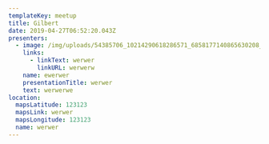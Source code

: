 ```yaml
---
templateKey: meetup
title: Gilbert
date: 2019-04-27T06:52:20.043Z
presenters:
  - image: /img/uploads/54385706_10214290618286571_6858177140865630208_n.jpg
    links:
      - linkText: werwer
        linkURL: werwerw
    name: ewerwer
    presentationTitle: werwer
    text: werwerwe
location:
  mapsLatitude: 123123
  mapsLink: werwer
  mapsLongitude: 123123
  name: werwer
---
```


